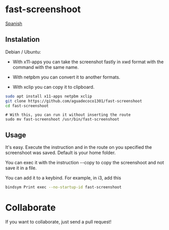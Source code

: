 # fast-screenshoot

[Spanish](./README_es.md)

## Instalation

Debian / Ubuntu:

- With x11-apps you can take the screenshot fastly in xwd format with the command with the same name.

- With netpbm you can convert it to another formats.

- With xclip you can copy it to clipboard.
 
```sh
sudo apt install x11-apps netpbm xclip
git clone https://github.com/aguadecoco1301/fast-screenshoot
cd fast-screenshoot
```
```
# With this, you can run it without inserting the route
sudo mv fast-screenshoot /usr/bin/fast-screenshoot
```

## Usage
It's easy. Execute the instruction and in the route on you specified the screenshoot was saved. Default is your home folder.

You can exec it with the instruction --copy to copy the screenshoot and not save it in a file.

You can add it to a keybind. For example, in i3, add this

```sh
bindsym Print exec --no-startup-id fast-screenshoot
```

# Collaborate

If you want to collaborate, just send a pull request!
